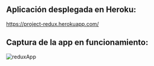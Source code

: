 ## Aplicación desplegada en Heroku:
https://project-redux.herokuapp.com/

## Captura de la app en funcionamiento:
![reduxApp](https://user-images.githubusercontent.com/104243618/177792869-d17f7883-9b2d-4f73-b371-ffc0ea18322a.gif)
